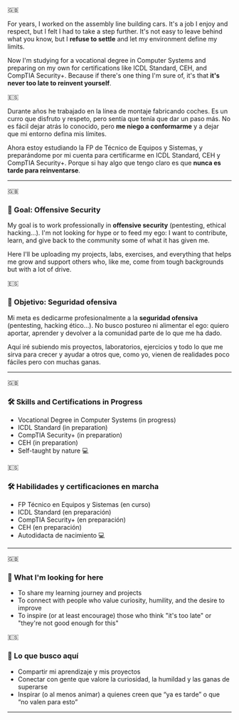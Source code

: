 🇬🇧

For years, I worked on the assembly line building cars. It's a job I enjoy and respect, but I felt I had to take a step further. It's not easy to leave behind what you know, but I **refuse to settle** and let my environment define my limits.

Now I'm studying for a vocational degree in Computer Systems and preparing on my own for certifications like ICDL Standard, CEH, and CompTIA Security+. Because if there's one thing I'm sure of, it's that **it's never too late to reinvent yourself**.

🇪🇸

Durante años he trabajado en la línea de montaje fabricando coches. Es un curro que disfruto y respeto, pero sentía que tenía que dar un paso más. No es fácil dejar atrás lo conocido, pero **me niego a conformarme** y a dejar que mi entorno defina mis límites.

Ahora estoy estudiando la FP de Técnico de Equipos y Sistemas, y preparándome por mi cuenta para certificarme en ICDL Standard, CEH y CompTIA Security+. Porque si hay algo que tengo claro es que **nunca es tarde para reinventarse**.

---

🇬🇧

### 🚀 Goal: Offensive Security

My goal is to work professionally in **offensive security** (pentesting, ethical hacking…). I'm not looking for hype or to feed my ego: I want to contribute, learn, and give back to the community some of what it has given me.

Here I'll be uploading my projects, labs, exercises, and everything that helps me grow and support others who, like me, come from tough backgrounds but with a lot of drive.

🇪🇸

### 🚀 Objetivo: Seguridad ofensiva

Mi meta es dedicarme profesionalmente a la **seguridad ofensiva** (pentesting, hacking ético…). No busco postureo ni alimentar el ego: quiero aportar, aprender y devolver a la comunidad parte de lo que me ha dado.

Aquí iré subiendo mis proyectos, laboratorios, ejercicios y todo lo que me sirva para crecer y ayudar a otros que, como yo, vienen de realidades poco fáciles pero con muchas ganas.

---

🇬🇧

### 🛠️ Skills and Certifications in Progress

- Vocational Degree in Computer Systems (in progress)
- ICDL Standard (in preparation)
- CompTIA Security+ (in preparation)
- CEH (in preparation)
- Self-taught by nature 💻
  
🇪🇸

### 🛠️ Habilidades y certificaciones en marcha

- FP Técnico en Equipos y Sistemas (en curso)
- ICDL Standard (en preparación)
- CompTIA Security+ (en preparación)
- CEH (en preparación)
- Autodidacta de nacimiento 💻

---

🇬🇧

### 🌱 What I'm looking for here

- To share my learning journey and projects
- To connect with people who value curiosity, humility, and the desire to improve
- To inspire (or at least encourage) those who think "it's too late" or "they're not good enough for this"
  
🇪🇸

### 🌱 Lo que busco aquí

- Compartir mi aprendizaje y mis proyectos
- Conectar con gente que valore la curiosidad, la humildad y las ganas de superarse
- Inspirar (o al menos animar) a quienes creen que “ya es tarde” o que “no valen para esto”

---
